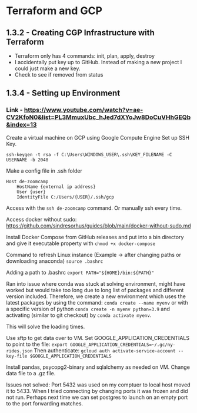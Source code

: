 # Terraform and GCP
## 1.3.2 - Creating CGP Infrastructure with Terraform
- Terraform only has 4 commands: init, plan, apply, destroy
- I accidentally put key up to GitHub. Instead of making a new project I could just make a new key.
- Check to see if removed from status

## 1.3.4 - Setting up Environment 
### Link - https://www.youtube.com/watch?v=ae-CV2KfoN0&list=PL3MmuxUbc_hJed7dXYoJw8DoCuVHhGEQb&index=13
Create a virtual machine on GCP using Google Compute Engine
Set up SSH Key.
```
ssh-keygen -t rsa -f C:\Users\WINDOWS_USER\.ssh\KEY_FILENAME -C USERNAME -b 2048
```

Make a config file in .ssh folder
```
Host de-zoomcamp
    HostName {external ip address}
    User {user}
    IdentityFile C:/Users/{USER}/.ssh/gcp
```

Access with the 
`ssh de-zoomcamp` command. Or manually ssh every time.

Access docker without sudo:
https://github.com/sindresorhus/guides/blob/main/docker-without-sudo.md

Install Docker Compose from GitHub releases and put into a bin directory and give it executable property with `chmod +x docker-compose`

Command to refresh Linux instance (Example -> after changing paths or downloading anaconda)
`source .bashrc` 

Adding a path to .bashrc
`export PATH="${HOME}/bin:${PATH}"`

Ran into issue where conda was stuck at solving environment, might 
have worked but would take too long due to long list of packages and different version included. Therefore, we create a new environment which uses the latest packages by using the command:
`conda create --name myenv` or with a specific version of python
`conda create -n myenv python=3.9`
and activating (similar to git checkout) by `conda activate myenv`.

This will solve the loading times.

Use sftp to get data over to VM. 
Set GOOGLE_APPLICATION_CREDENTIALS to point to the file:
```export GOOGLE_APPLICATION_CREDENTIALS=~/.gc/ny-rides.json```
Then authenticate:
```gcloud auth activate-service-account --key-file $GOOGLE_APPLICATION_CREDENTIALS```

Install pandas, psycopg2-binary and sqlalchemy as needed on VM.
Change data file to a .gz file. 

Issues not solved:
Port 5432 was used on my comptuer to local host moved it to 5433. When I tried connecting by changing ports it was frozen and did not run. Perhaps next time we can set postgres to launch on an empty port to the port forwarding matches.